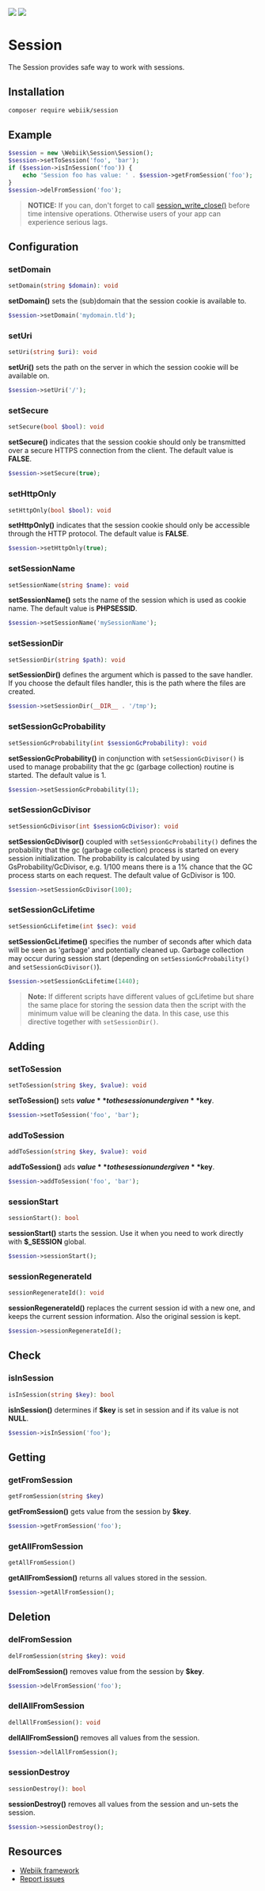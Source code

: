 <p align="left">
<img src="https://img.shields.io/packagist/l/webiik/webiik.svg"/>
<img src="https://img.shields.io/badge/dependencies-0-brightgreen.svg"/>
</p>

Session
=======
The Session provides safe way to work with sessions.

Installation
------------
```bash
composer require webiik/session
```

Example
-------
```php
$session = new \Webiik\Session\Session();
$session->setToSession('foo', 'bar');
if ($session->isInSession('foo')) {
    echo 'Session foo has value: ' . $session->getFromSession('foo');
}
$session->delFromSession('foo');
```
> **NOTICE:** If you can, don't forget to call [session_write_close()][1] before time intensive operations. Otherwise users of your app can experience serious lags.

Configuration
-------------
### setDomain
```php
setDomain(string $domain): void
```
**setDomain()** sets the (sub)domain that the session cookie is available to.
```php
$session->setDomain('mydomain.tld');
```

### setUri
```php
setUri(string $uri): void
```
**setUri()** sets the path on the server in which the session cookie will be available on.
```php
$session->setUri('/');
```

### setSecure
```php
setSecure(bool $bool): void
```
**setSecure()** indicates that the session cookie should only be transmitted over a secure HTTPS connection from the client. The default value is **FALSE**.
```php
$session->setSecure(true);
```

### setHttpOnly
```php
setHttpOnly(bool $bool): void
```
**setHttpOnly()** indicates that the session cookie should only be accessible through the HTTP protocol. The default value is **FALSE**.
```php
$session->setHttpOnly(true);
```

### setSessionName
```php
setSessionName(string $name): void
```
**setSessionName()** sets the name of the session which is used as cookie name. The default value is **PHPSESSID**.  
```php
$session->setSessionName('mySessionName');
```

### setSessionDir
```php
setSessionDir(string $path): void
```
**setSessionDir()** defines the argument which is passed to the save handler. If you choose the default files handler, this is the path where the files are created.
```php
$session->setSessionDir(__DIR__ . '/tmp');
```

### setSessionGcProbability
```php
setSessionGcProbability(int $sessionGcProbability): void
```
**setSessionGcProbability()** in conjunction with `setSessionGcDivisor()` is used to manage probability that the gc (garbage collection) routine is started. The default value is 1.
```php
$session->setSessionGcProbability(1);
```

### setSessionGcDivisor
```php
setSessionGcDivisor(int $sessionGcDivisor): void
```
**setSessionGcDivisor()** coupled with `setSessionGcProbability()` defines the probability that the gc (garbage collection) process is started on every session initialization. The probability is calculated by using GsProbability/GcDivisor, e.g. 1/100 means there is a 1% chance that the GC process starts on each request. The default value of GcDivisor is 100.
```php
$session->setSessionGcDivisor(100);
```

### setSessionGcLifetime
```php
setSessionGcLifetime(int $sec): void
```
**setSessionGcLifetime()** specifies the number of seconds after which data will be seen as 'garbage' and potentially cleaned up. Garbage collection may occur during session start (depending on `setSessionGcProbability()` and `setSessionGcDivisor()`).
```php
$session->setSessionGcLifetime(1440);
```
> **Note:** If different scripts have different values of gcLifetime but share the same place for storing the session data then the script with the minimum value will be cleaning the data. In this case, use this directive together with `setSessionDir()`.

Adding
------
### setToSession
```php
setToSession(string $key, $value): void
```
**setToSession()** sets **$value** to the session under given **$key**.
```php
$session->setToSession('foo', 'bar');
```

### addToSession
```php
addToSession(string $key, $value): void
```
**addToSession()** ads **$value** to the session under given **$key**.
```php
$session->addToSession('foo', 'bar');
```

### sessionStart
```php
sessionStart(): bool
```
**sessionStart()** starts the session. Use it when you need to work directly with **$_SESSION** global. 
```php
$session->sessionStart();
```

### sessionRegenerateId
```php
sessionRegenerateId(): void
```
**sessionRegenerateId()** replaces the current session id with a new one, and keeps the current session information. Also the original session is kept.
```php
$session->sessionRegenerateId();
```

Check
-----
### isInSession
```php
isInSession(string $key): bool
```
**isInSession()** determines if **$key** is set in session and if its value is not **NULL**.
```php
$session->isInSession('foo');
```

Getting
-------
### getFromSession
```php
getFromSession(string $key)
```
**getFromSession()** gets value from the session by **$key**.
```php
$session->getFromSession('foo');
```

### getAllFromSession
```php
getAllFromSession()
```
**getAllFromSession()** returns all values stored in the session. 
```php
$session->getAllFromSession();
```

Deletion
--------
### delFromSession
```php
delFromSession(string $key): void
```
**delFromSession()** removes value from the session by **$key**.
```php
$session->delFromSession('foo');
```

### dellAllFromSession
```php
dellAllFromSession(): void
```
**dellAllFromSession()** removes all values from the session.  
```php
$session->dellAllFromSession();
```

### sessionDestroy
```php
sessionDestroy(): bool
```
**sessionDestroy()** removes all values from the session and un-sets the session.
```php
$session->sessionDestroy();
```

Resources
---------
* [Webiik framework][1]
* [Report issues][2]

[1]: https://github.com/webiik/webiik
[2]: https://github.com/webiik/webiik/issues
[3]: http://php.net/manual/en/function.session-write-close.php#96982